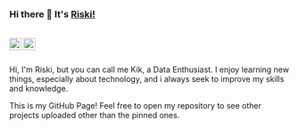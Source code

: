 <!--
**ariskidarma/ariskidarma** is a ✨ _special_ ✨ repository because its `README.md` (this file) appears on your GitHub profile.

Here are some ideas to get you started:

- 🔭 I’m currently working on ...
- 🌱 I’m currently learning ...
- 👯 I’m looking to collaborate on ...
- 🤔 I’m looking for help with ...
- 💬 Ask me about ...
- 📫 How to reach me: ...
- 😄 Pronouns: ...
- ⚡ Fun fact: ...
-->

### Hi there 👋 It's [Riski!](https://github.com/ariskidarma/)

<br/>

<a href="https://www.linkedin.com/in/riski-darmawan-/">
<img align="left" alt="Riski Darmawan" width="22px" src="https://cdn.jsdelivr.net/npm/simple-icons@v3/icons/linkedin.svg" />
</a>
<a href="https://www.instagram.com/ariski_darma/">
<img align="left" alt="Riski Darmawan" width="22px" src="https://cdn.jsdelivr.net/npm/simple-icons@v3/icons/instagram.svg" />
</a>
<br />

<br />

Hi, I'm Riski, but you can call me Kik, a Data Enthusiast. I enjoy learning new things, especially about technology, and i always seek to improve my skills and knowledge.

This is my GitHub Page! Feel free to open my repository to see other projects uploaded other than the pinned ones.


<!-- <img align="right" alt="GIF" src="https://media.giphy.com/media/USV0ym3bVWQJJmNu3N/giphy.gif" /> -->

